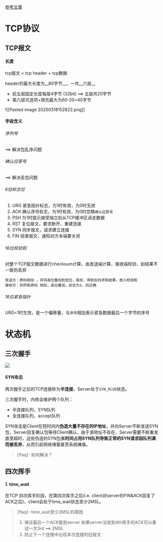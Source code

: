``` toc
```
[参考文章](https://blog.csdn.net/shengzhu1/article/details/72598311?spm=1001.2101.3001.6650.2&utm_medium=distribute.pc_relevant.none-task-blog-2%7Edefault%7EBlogCommendFromBaidu%7ERate-2-72598311-blog-123642852.235%5Ev43%5Epc_blog_bottom_relevance_base9&depth_1-utm_source=distribute.pc_relevant.none-task-blog-2%7Edefault%7EBlogCommendFromBaidu%7ERate-2-72598311-blog-123642852.235%5Ev43%5Epc_blog_bottom_relevance_base9&utm_relevant_index=5)
# TCP协议
## TCP报文
#### 长度
tcp报文 = tcp header + tcp数据

header的最大长度为__60字节__，一共__六层__
- 前五层固定长度每层4字节 (32bit) ==> 五层共20字节
- 第六层可选项+填充最大为60-20=40字节

![[Pasted image 20250318152822.png]]
#### 字段含义
###### 序列号
==> 解决包乱序问题
###### 确认应答号
==> 解决丢包问题
###### 6位标志位
1. URG 紧急指针标志，为1时有效，为0时无效
2. ACK 确认序号标志，为1时有效，为0时忽略`确认应答号`
3. PSH 为1时提示接受端立刻从TCP缓冲区读走数据
4. RST 复位报文，要求断开、重建连接
5. SYN 同步报文，请求建立连接
6. FIN 结束报文，通知对方本端要关闭

###### 16位校验和
对整个TCP报文数据进行checksum计算，由发送端计算，接收端校验，如结果不一致则丢弃

	发送方：原码相加 ，并将高位叠加到低位，取反，得到反码求和结果，放入校验和  
	接收方：将所有原码 相加，高位叠加，如全为1，则正确
###### 16位紧急指针
URG=1时生效，是一个偏移量，与`序号`相加表示紧急数据最后一个字节的序号

# 状态机
## 三次握手
![](https://img2020.cnblogs.com/blog/916005/202011/916005-20201110000506806-148773323.png)

#### SYN攻击
两次握手之后的TCP连接称为**半连接**，Server处于`SYN_RCVD`状态。

三次握手时，内核会维护两个队列：
- 半连接队列，SYN队列
- 全连接队列，accept队列

SYN攻击是Client在短时间内**伪造大量不存在的IP地址**，并向Server不断发送SYN包，Server回复确认包等待Client确认，由于源地址不存在，Server需要不断重发直至超时，这些伪造的SYN包**长时间占用SYN队列导致正常的SYN请求因队列满而被丢弃**，从而引起网络堵塞甚至系统瘫痪。
>[!faq]- 如何解决？
>
## 四次挥手
#### 1. time_wait
在TCP 四次挥手阶段，在第四次挥手之后(i.e. client对server的FIN&ACK回复了ACK之后)，client会处于time_wait状态至少2MSL。

 > [!faq]- time_wait至少2MSL的原因
 > 1. 保证最后一个ACK能到server
>如果server没收到4th挥手的ACK可以重试一次3rd ==> 2MSL
>2. 防止下一个连接中出现本次连接的旧报文